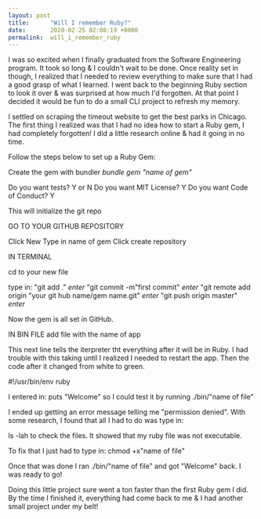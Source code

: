 ```yaml
---
layout: post
title:      "Will I remember Ruby?"
date:       2020-02-25 02:08:19 +0000
permalink:  will_i_remember_ruby
---
```



I was so excited when I finally graduated from the Software Engineering program. It took so long & I couldn't wait to be done. Once reality set in though, I realized that I needed to review everything to make sure that I had a good grasp of what I learned. I went back to the beginning Ruby section to look it over & was surprised at how much I'd forgotten. At that point I decided it would be fun to do a small CLI project to refresh my memory.

I settled on scraping the timeout website to get the best parks in Chicago. The first thing I realized was that I had no idea how to start a Ruby gem, I had completely forgotten! I did  a little research online & had it going in no time. 

Follow the steps below to set up a Ruby Gem:

Create the gem with bundler
*bundle gem "name of gem"*

Do you want tests?  Y or N
Do you want MIT License?  Y
Do you want Code of Conduct? Y

This will initialize the git repo

GO TO YOUR GITHUB REPOSITORY

Click New
Type in name of gem
Click create repository

IN TERMINAL

cd to your new file

type in: "git add ."      *enter*
                "git commit -m"first commit"     *enter*
								"git remote add origin "your git hub name/gem name.git"         *enter*
								"git push origin master"           *enter*
								
Now the gem is all set in GitHub.

IN BIN FILE
add file with the name of app

This next line tells the iterpreter tht everything after it will be in Ruby. I had trouble with this taking until I realized I needed to restart the app. Then the code after it changed from white to green.

#!/usr/bin/env ruby       

I entered in:  puts "Welcome"  so I could test it by running ./bin/"name of file"

I ended up getting an error message telling me "permission denied". With some research, I found that all I had to do was type in:

ls -lah to check the files. It showed that my ruby file was not executable. 

To fix that I just had to type in:  chmod +x"name of file"

Once that was done I ran ./bin/"name of file" and got "Welcome" back. I was ready to go!

Doing this little project sure went a ton faster than the first Ruby gem I did. By the time I finished it, everything had come back to me & I had another small project under my belt!



	
	




